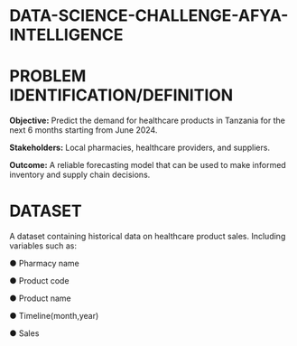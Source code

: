# DATA-SCIENCE-CHALLENGE-AFYA-INTELLIGENCE

# PROBLEM IDENTIFICATION/DEFINITION

**Objective:** Predict the demand for healthcare products in Tanzania for the next 6 months starting from June 2024.

**Stakeholders:** Local pharmacies, healthcare providers, and suppliers.

**Outcome:** A reliable forecasting model that can be used to make informed inventory and supply chain decisions.

# DATASET

A dataset containing historical data on healthcare product sales. Including variables such as:

● Pharmacy name

● Product code

● Product name

● Timeline(month,year)

● Sales


